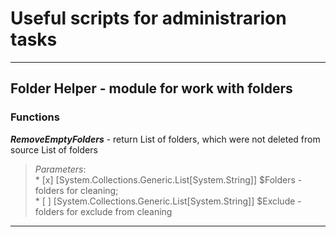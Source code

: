 # __Useful scripts for administrarion tasks__

---
## __Folder Helper__ - module for work with folders
### __Functions__ 
__*RemoveEmptyFolders*__ - return List of folders, which
   were not deleted from source List of folders <br>
> *Parameters*: <br>
    * [x] [System.Collections.Generic.List[System.String]] $Folders - folders for cleaning;<br>
    * [ ] [System.Collections.Generic.List[System.String]] $Exclude - folders for exclude from cleaning

---
